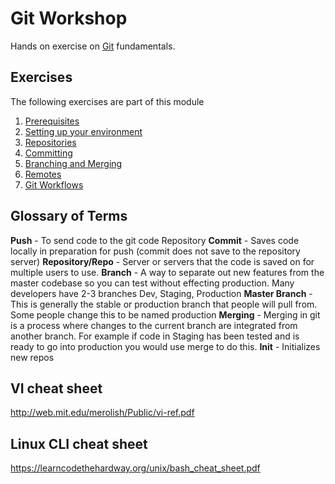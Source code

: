 Git Workshop
===============

Hands on exercise on [Git](https://git-scm.com) fundamentals.

## Exercises

The following exercises are part of this module

1. [Prerequisites](prerequisites/README.md)
2. [Setting up your environment](environment-setup/README.md)
3. [Repositories](repositories/README.md)
4. [Committing](committing/README.md)
5. [Branching and Merging](branching-merging/README.md)
6. [Remotes](remotes/README.md)
7. [Git Workflows](workflows/README.md)

## Glossary of Terms

**Push** - To send code to the git code Repository
**Commit** - Saves code locally in preparation for push (commit does not save to the repository server)
**Repository/Repo** - Server or servers that the code is saved on for multiple users to use.
**Branch** - A way to separate out new features from the master codebase so you can test without effecting production. Many developers have 2-3 branches Dev, Staging, Production
**Master Branch** - This is generally the stable or production branch that people will pull from. Some people change this to be named production
**Merging** - Merging in git is a process where changes to the current branch are integrated from another branch. For example if code in Staging has been tested and is ready to go into production you would use merge to do this.
**Init** - Initializes new repos

## VI cheat sheet

http://web.mit.edu/merolish/Public/vi-ref.pdf

## Linux CLI cheat sheet

https://learncodethehardway.org/unix/bash_cheat_sheet.pdf